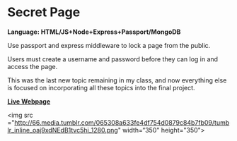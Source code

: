 # Secret Page
<strong>Language: HTML/JS+Node+Express+Passport/MongoDB</strong>

Use passport and express middleware to lock a page from the public.

Users must create a username and password before they can log in and access the page.

This was the last new topic remaining in my class, and now everything else is focused on incorporating all these topics into the final project. 

<a href="https://darga-secret-page.herokuapp.com/"><b>Live Webpage</b></a>

<img src ="http://66.media.tumblr.com/065308a633fe4df754d0879c84b7fb09/tumblr_inline_oaj9xdNEdB1tvc5hi_1280.png" width=“350" height="350">
